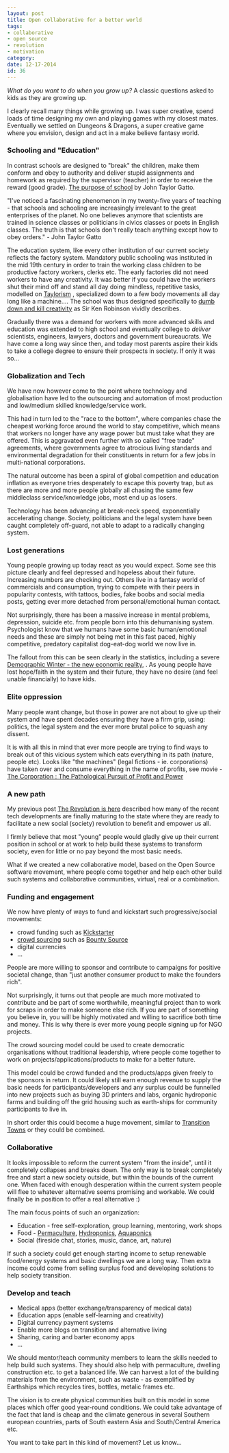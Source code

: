 ```yaml
---
layout: post
title: Open collaborative for a better world
tags:
- collaborative
- open source
- revolution
- motivation
category:
date: 12-17-2014
id: 36
---
```


*What do you want to do when you grow up?* A classic questions asked to kids as they are growing up.

I clearly recall many things while growing up. I was super creative, spend loads of time designing my own and playing games with my closest mates. Eventually we settled on Dungeons & Dragons, a super creative game where you envision, design and act in a make believe fantasy world.

### Schooling and "Education"

In contrast schools are designed to "break" the children, make them conform and obey to authority and deliver stupid assignments and homework as required by the supervisor (teacher) in order to receive the reward (good grade). [The purpose of school](https://www.youtube.com/watch?v=eeEWPbTad_Q) by John Taylor Gatto.

"I've noticed a fascinating phenomenon in my twenty-five years of teaching - that schools and schooling are increasingly irrelevant to the great enterprises of the planet.
No one believes anymore that scientists are trained in science classes or politicians in civics classes or poets in English classes. The truth is that schools don't really teach anything except how to obey orders." - John Taylor Gatto

The education system, like every other institution of our current society reflects the factory system. Mandatory public schooling was instituted in the mid 19th century in order to train the working class children to be productive factory workers, clerks etc. The early factories did not need workers to have any creativity. It was better if you could have the workers shut their mind off and stand all day doing mindless, repetitive tasks, modelled on [Taylorism](http://en.wikipedia.org/wiki/Scientific_management) , specialized down to a few body movements all day long like a machine.... The school was thus designed specifically to [dumb down and kill creativity](https://www.youtube.com/watch?v=iG9CE55wbtY) as Sir Ken Robinson vividly describes.

Gradually there was a demand for workers with more advanced skills and education was extended to high school and eventually college to *deliver* scientists, engineers, lawyers, doctors and government bureaucrats. We have come a long way since then, and today most parents aspire their kids to take a college degree to ensure their prospects in society. If only it was so...

### Globalization and Tech

We have now however come to the point where technology and globalisation have led to the outsourcing and automation of most production and low/medium skilled knowledge/service work.

This had in turn led to the "race to the bottom", where companies chase the cheapest working force around the world to stay competitive, which means that workers no longer have any wage power but must take what they are offered. This is aggravated even further with so called "free trade" agreements, where governments agree to atrocious living standards and environmental degradation for their constituents in return for a few jobs in multi-national corporations.

The natural outcome has been a spiral of global competition and education inflation as everyone tries desperately to escape this poverty trap, but as there are more and more people globally all chasing the same few middleclass service/knowledge jobs, most end up as losers.

Technology has been advancing at break-neck speed, exponentially accelerating change. Society, politicians and the legal system have been caught completely off-guard, not able to adapt to a radically changing system.

### Lost generations

Young people growing up today react as you would expect. Some see this picture clearly and feel depressed and hopeless about their future. Increasing numbers are checking out.
Others live in a fantasy world of commercials and consumption, trying to compete with their peers in popularity contests, with tattoos, bodies, fake boobs and social media posts, getting ever more detached from personal/emotional human contact.

Not surprisingly, there has been a massive increase in mental problems, depression, suicide etc. from people born into this dehumanising system. Psychologist know that we humans have some basic human/emotional needs and these are simply not being met in this fast paced, highly competitive, predatory capitalist dog-eat-dog world we now live in.

The fallout from this can be seen clearly in the statistics, including a severe [Demographic Winter - the new economic reality](https://www.youtube.com/watch?v=L8XQjfG2wYc), . As young people have lost hope/faith in the system and their future, they have no desire (and feel unable financially) to have kids.

### Elite oppression

Many people want change, but those in power are not about to give up their system and have spent decades ensuring they have a firm grip, using: politics, the legal system and the ever more brutal police to squash any dissent.

It is with all this in mind that ever more people are trying to find ways to break out of this vicious system which eats everything in its path (nature, people etc). Looks like "the machines" (legal fictions - ie. corporations) have taken over and consume everything in the name of profits, see movie - [The Corporation : The Pathological Pursuit of Profit and Power](https://www.youtube.com/watch?v=s6zQO7JytzQ)

### A new path

My previous post [The Revolution is here](http://infomatrix-blog.herokuapp.com/post/the-revolution-is-here) described how many of the recent tech developments are finally maturing to the state where they are ready to facilitate a new social (society) revolution to benefit and empower us all.

I firmly believe that most "young" people would gladly give up their current position in school or at work to help build these systems to transform society, even for little or no pay beyond the most basic needs.

What if we created a new collaborative model, based on the Open Source software movement, where people come together and help each other build such systems and collaborative communities, virtual, real or a combination.

### Funding and engagement

We now have plenty of ways to fund and kickstart such progressive/social movements:

- crowd funding such as [Kickstarter](https://www.kickstarter.com)
- [crowd sourcing](http://www.crowdsourcing.org/) such as [Bounty Source](https://www.bountysource.com/)
- digital currencies
- ...

People are more willing to sponsor and contribute to campaigns for positive societal change, than "just another consumer product to make the founders rich".

Not surprisingly, it turns out that people are much more motivated to contribute and be part of some worthwhile, meaningful project than to work for scraps in order to make someone else rich.
If you are part of something you believe in, you will be highly motivated and willing to sacrifice both time and money. This is why there is ever more young people signing up for NGO projects.

The crowd sourcing model could be used to create democratic organisations without traditional leadership, where people come together to work on projects/applications/products to make for a better future.

This model could be crowd funded and the products/apps given freely to the sponsors in return.
It could likely still earn enough revenue to supply the basic needs for participants/developers and any surplus could be funnelled into new projects such as buying 3D printers and labs, organic hydroponic farms and building off the grid housing such as earth-ships for community participants to live in.

In short order this could become a huge movement, similar to [Transition Towns](http://www.transitionnetwork.org/) or they could be combined.

### Collaborative

It looks impossible to reform the current system "from the inside", until it completely collapses and breaks down. The only way is to break completely free and start a new society outside, but within the bounds of the current one. When faced with enough desperation within the current system people will flee to whatever alternative seems promising and workable. We could finally be in position to offer a real alternative :)

The main focus points of such an organization:
- Education - free self-exploration, group learning, mentoring, work shops
- Food - [Permaculture](http://en.wikipedia.org/wiki/Permaculture), [Hydroponics](http://en.wikipedia.org/wiki/Hydroponics), [Aquaponics](http://en.wikipedia.org/wiki/Aquaponics)
- Social (fireside chat, stories, music, dance, art, nature)

If such a society could get enough starting income to setup renewable food/energy systems and basic dwellings we are a long way. Then extra income could come from selling surplus food and developing solutions to help society transition.

### Develop and teach

- Medical apps (better exchange/transparency of medical data)
- Education apps (enable self-learning and creativity)
- Digital currency payment systems
- Enable more blogs on transition and alternative living
- Sharing, caring and barter economy apps
- ...

We should mentor/teach community members to learn the skills needed to help build such systems.
They should also help with permaculture, dwelling construction etc. to get a balanced life.
We can harvest a lot of the building materials from the environment, such as waste - as exemplified by Earthships which recycles tires, bottles, metalic frames etc.

The vision is to create physical communities built on this model in some places which offer good year-round conditions. We could take advantage of the fact that land is cheap and the climate generous in several Southern european countries, parts of South eastern Asia and South/Central America etc.

You want to take part in this kind of movement? Let us know...
